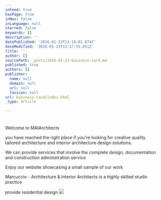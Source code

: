 ```yaml
---
inFeed: true
hasPage: true
inNav: false
inLanguage: null
starred: false
keywords: []
description: ''
datePublished: '2016-01-23T13:18:01.074Z'
dateModified: '2016-01-23T13:17:55.651Z'
title: ''
author: []
sourcePath: _posts/2016-01-23-business-card.md
published: true
authors: []
publisher:
  name: null
  domain: null
  url: null
  favicon: null
url: business-card/index.html
_type: Article

---
```

# 

Welcome to MAIArchitects

you have reached the right place if you're looking for creative quality tailored architecture and interior architecture design solutions.

We can provide services that involve the complete design, documentation and construction administration service

Enjoy our website showcasing a small sample of our work

Marcuccio - Architecture & Interior Architects is a highly skilled studio practice 

provide residential design
![](https://the-grid-user-content.s3-us-west-2.amazonaws.com/05de882a-16b5-46b2-b97d-4fcec595517c.jpg)